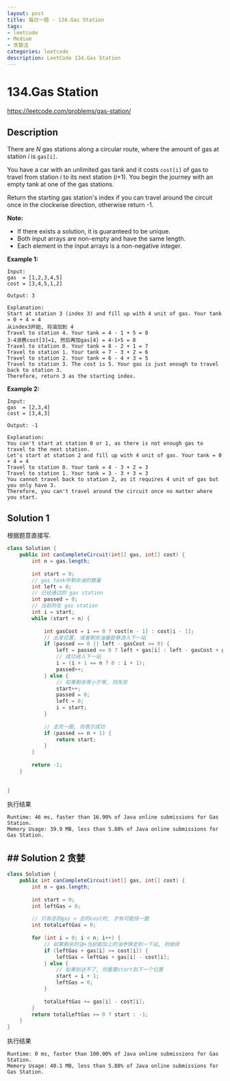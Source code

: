 ```yaml
---
layout: post
title: 每日一题 - 134.Gas Station
tags:
- leetcode
- Medium
- 贪婪法
categories: leetcode
description: LeetCode 134.Gas Station
---
```


# 134.Gas Station

https://leetcode.com/problems/gas-station/

## Description

There are *N* gas stations along a circular route, where the amount of gas at station *i* is `gas[i]`.

You have a car with an unlimited gas tank and it costs `cost[i]` of gas to travel from station *i* to its next station (*i*+1). You begin the journey with an empty tank at one of the gas stations.

Return the starting gas station's index if you can travel around the circuit once in the clockwise direction, otherwise return -1.

**Note:**

- If there exists a solution, it is guaranteed to be unique.
- Both input arrays are non-empty and have the same length.
- Each element in the input arrays is a non-negative integer.

**Example 1:**

```
Input: 
gas  = [1,2,3,4,5]
cost = [3,4,5,1,2]

Output: 3

Explanation:
Start at station 3 (index 3) and fill up with 4 unit of gas. Your tank = 0 + 4 = 4
从index3开始, 将油加到 4
Travel to station 4. Your tank = 4 - 1 + 5 = 8
3-4消费cost[3]=1, 然后再加gas[4] = 4-1+5 = 8
Travel to station 0. Your tank = 8 - 2 + 1 = 7
Travel to station 1. Your tank = 7 - 3 + 2 = 6
Travel to station 2. Your tank = 6 - 4 + 3 = 5
Travel to station 3. The cost is 5. Your gas is just enough to travel back to station 3.
Therefore, return 3 as the starting index.
```

**Example 2:**

```
Input: 
gas  = [2,3,4]
cost = [3,4,3]

Output: -1

Explanation:
You can't start at station 0 or 1, as there is not enough gas to travel to the next station.
Let's start at station 2 and fill up with 4 unit of gas. Your tank = 0 + 4 = 4
Travel to station 0. Your tank = 4 - 3 + 2 = 3
Travel to station 1. Your tank = 3 - 3 + 3 = 3
You cannot travel back to station 2, as it requires 4 unit of gas but you only have 3.
Therefore, you can't travel around the circuit once no matter where you start.
```

## Solution 1

根据题意直接写.

```java
class Solution {
    public int canCompleteCircuit(int[] gas, int[] cost) {
        int n = gas.length;
        
        int start = 0;        
        // gas tank中剩余油的数量
        int left = 0;
        // 已经通过的 gas station
        int passed = 0;
        // 当前所在 gas station
        int i = start;            
        while (start < n) {           
            
            int gasCost = i == 0 ? cost[n - 1] : cost[i - 1];
            // 出发位置, 或者剩余油量能够进入下一站
            if (passed == 0 || left - gasCost >= 0) {
                left = passed == 0 ? left + gas[i] : left - gasCost + gas[i];
                // 成功进入下一站
                i = (i + 1 == n ? 0 : i + 1);
                passed++;
            } else {
                // 如果剩余零小于零, 则失败
                start++;
                passed = 0;
                left = 0;
                i = start;                
            }
            
            // 走完一圈, 则表示成功
            if (passed == n + 1) {
                return start;
            }
        }                 
        
        return -1;
    }
    
    
}
```

执行结果

```
Runtime: 46 ms, faster than 16.90% of Java online submissions for Gas Station.
Memory Usage: 39.9 MB, less than 5.88% of Java online submissions for Gas Station.
```

## ## Solution 2 贪婪

```java
class Solution {
    public int canCompleteCircuit(int[] gas, int[] cost) {
        int n = gas.length;
        
        int start = 0;        
        int leftGas = 0;
        
        // 只有总的gas > 总的cost时, 才有可能绕一圈
        int totalLeftGas = 0;
       
        for (int i = 0; i < n; i++) {
            // 如果剩余的油+当前能加上的油参够走到一下站, 则继续            
            if (leftGas + gas[i] >= cost[i]) {
                leftGas = leftGas + gas[i] - cost[i];
            } else {
                // 如果到达不了, 则重置start到下一个位置
                start = i + 1;
                leftGas = 0;
            }
            
            totalLeftGas += gas[i] - cost[i];
        }
        return totalLeftGas >= 0 ? start : -1;
    }
}
```

执行结果

```
Runtime: 0 ms, faster than 100.00% of Java online submissions for Gas Station.
Memory Usage: 40.1 MB, less than 5.88% of Java online submissions for Gas Station.
```

